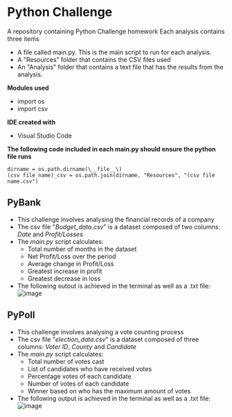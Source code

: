 # Python Challenge
A repository containing Python Challenge homework
Each analysis contains three items
- A file called main.py. This is the main script to run for each analysis.
- A "Resources" folder that contains the CSV files used
- An "Analysis" folder that contains a text file that has the results from the analysis.

**Modules used**
- import os
- import csv

**IDE created with**
- Visual Studio Code

**The following code included in each main.py should ensure the python file runs**
```
dirname = os.path.dirname(\__file__\)
(csv file name)_csv = os.path.join(dirname, "Resources", "(csv file name.csv")
```

## PyBank
- This challenge involves analysing the financial records of a company
- The csv file "_Budget_data.csv_" is a dataset composed of two columns: _Date_ and _Profit/Losses_
- The _main.py_ script calculates:
  - Total number of months in the dataset
  - Net Profit/Loss over the period
  - Average change in Profit/Loss
  - Greatest increase in profit
  - Greatest decrease in loss
- The following outout is achieved in the terminal as well as a .txt file:
  ![image](https://user-images.githubusercontent.com/79504423/113161126-aceae600-9270-11eb-8830-15d8f7b05075.png)



## PyPoll
- This challenge involves analysing a vote counting process
- The csv file "_election_data.csv_" is a dataset composed of three columns: _Voter ID_, _County_ and _Candidate_
- The _main.py_ script calculates:
  - Total number of votes cast
  - List of candidates who have received votes
  - Percentage votes of each candidate
  - Number of votes of each candidate
  - Winner based on who has the maximum amount of votes
- The following output is achieved in the terminal as well as a .txt file:
   ![image](https://user-images.githubusercontent.com/79504423/113161393-ec193700-9270-11eb-85e5-2c1ea3af35cf.png)

